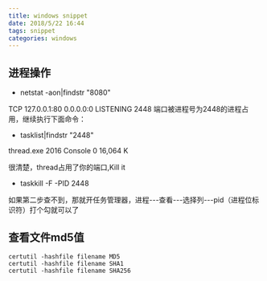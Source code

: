 ```yaml
---
title: windows snippet
date: 2018/5/22 16:44
tags: snippet
categories: windows
---
```


## 进程操作

- netstat -aon|findstr "8080" 

TCP     127.0.0.1:80       0.0.0.0:0             LISTENING    2448
端口被进程号为2448的进程占用，继续执行下面命令：

- tasklist|findstr "2448" 

thread.exe                   2016 Console                 0     16,064 K

很清楚，thread占用了你的端口,Kill it

- taskkill -F -PID 2448

如果第二步查不到，那就开任务管理器，进程---查看---选择列---pid（进程位标识符）打个勾就可以了



## 查看文件md5值

```shell
certutil -hashfile filename MD5
certutil -hashfile filename SHA1
certutil -hashfile filename SHA256
```